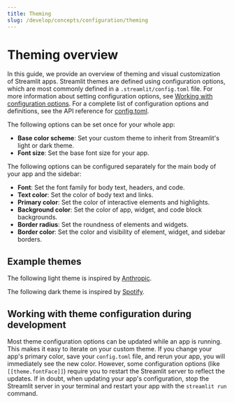 ```yaml
---
title: Theming
slug: /develop/concepts/configuration/theming
---
```


# Theming overview

In this guide, we provide an overview of theming and visual customization of Streamlit apps. Streamlit themes are defined using configuration options, which are most commonly defined in a `.streamlit/config.toml` file. For more information about setting configuration options, see [Working with configuration options](/develop/concepts/configuration/options). For a complete list of configuration options and definitions, see the API reference for [config.toml](/develop/api-reference/configuration/config.toml#theme).

The following options can be set once for your whole app:

- **Base color scheme**: Set your custom theme to inherit from Streamlit's light or dark theme.
- **Font size**: Set the base font size for your app.

The following options can be configured separately for the main body of your app and the sidebar:

- **Font**: Set the font family for body text, headers, and code.
- **Text color**: Set the color of body text and links.
- **Primary color**: Set the color of interactive elements and highlights.
- **Background color**: Set the color of app, widget, and code block backgrounds.
- **Border radius**: Set the roundness of elements and widgets.
- **Border color**: Set the color and visibility of element, widget, and sidebar borders.

## Example themes

The following light theme is inspired by [Anthropic](https://docs.anthropic.com/en/home).
<Cloud name="doc-theming-overview-anthropic-light-inspired" height="500px" />

The following dark theme is inspired by [Spotify](https://open.spotify.com/).
<Cloud name="doc-theming-overview-spotify-inspired" height="500px" />

## Working with theme configuration during development

Most theme configuration options can be updated while an app is running. This makes it easy to iterate on your custom theme. If you change your app's primary color, save your `config.toml` file, and rerun your app, you will immediately see the new color. However, some configuration options (like `[[theme.fontFace]]`) require you to restart the Streamlit server to reflect the updates. If in doubt, when updating your app's configuration, stop the Streamlit server in your terminal and restart your app with the `streamlit run` command.
